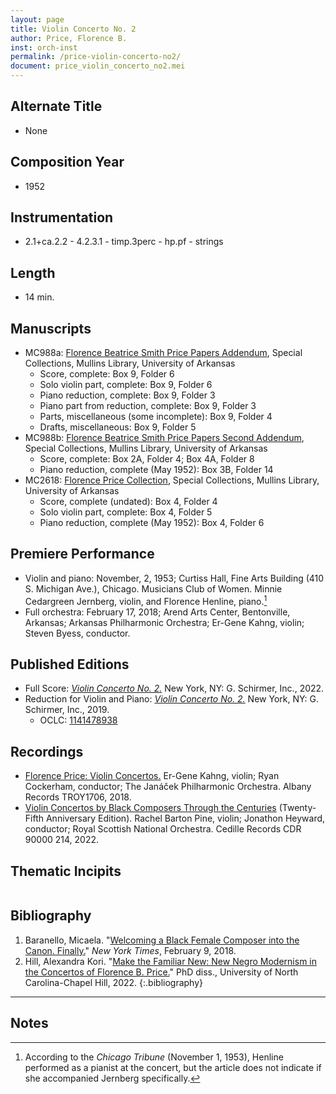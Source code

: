 ```yaml
---
layout: page
title: Violin Concerto No. 2
author: Price, Florence B.
inst: orch-inst
permalink: /price-violin-concerto-no2/
document: price_violin_concerto_no2.mei
---
```


## Alternate Title
- None

## Composition Year
- 1952

## Instrumentation
- 2.1+ca.2.2 - 4.2.3.1 - timp.3perc - hp.pf - strings 

## Length
- 14 min.

## Manuscripts
- MC988a: <a href="https://uark.as.atlas-sys.com/repositories/2/resources/1522" target="_blank">Florence Beatrice Smith Price Papers Addendum</a>, Special Collections, Mullins Library, University of Arkansas
    * Score, complete: Box 9, Folder 6
    * Solo violin part, complete: Box 9, Folder 6
    * Piano reduction, complete: Box 9, Folder 3
    * Piano part from reduction, complete: Box 9, Folder 3
    * Parts, miscellaneous (some incomplete): Box 9, Folder 4
    * Drafts, miscellaneous: Box 9, Folder 5
- MC988b: <a href="https://uark.as.atlas-sys.com/repositories/2/resources/696/" target="_blank">Florence Beatrice Smith Price Papers Second Addendum</a>, Special Collections, Mullins Library, University of Arkansas
    * Score, complete: Box 2A, Folder 4; Box 4A, Folder 8
    * Piano reduction, complete (May 1952): Box 3B, Folder 14
- MC2618: <a href="https://uark.as.atlas-sys.com/repositories/2/resources/2618" target="_blank">Florence Price Collection</a>, Special Collections, Mullins Library, University of Arkansas
    * Score, complete (undated): Box 4, Folder 4
    * Solo violin part, complete: Box 4, Folder 5
    * Piano reduction, complete (May 1952): Box 4, Folder 6

## Premiere Performance
- Violin and piano: November, 2, 1953; Curtiss Hall, Fine Arts Building (410 S. Michigan Ave.), Chicago. Musicians Club of Women. Minnie Cedargreen Jernberg, violin, and Florence Henline, piano.[^fn1]
- Full orchestra: February 17, 2018; Arend Arts Center, Bentonville, Arkansas; Arkansas Philharmonic Orchestra; Er-Gene Kahng, violin; Steven Byess, conductor.

## Published Editions
- Full Score: <a href="https://www.wisemusicclassical.com/work/59062/Violin-Concerto-No-2/" target="_blank">*Violin Concerto No. 2.*</a> New York, NY: G. Schirmer, Inc., 2022.
- Reduction for Violin and Piano: <a href="https://classicalondemand.com/price-violin-concerto-no-2-3476.html" target="_blank">*Violin Concerto No. 2.*</a> New York, NY: G. Schirmer, Inc., 2019.
    * OCLC: <a href="https://www.worldcat.org/title/1141478938" target="_blank">1141478938</a>

## Recordings
- <a href="https://www.albanyrecords.com/mm5/merchant.mvc?Screen=PROD&Product_Code=TROY1706" target="_blank">Florence Price: Violin Concertos.</a> Er-Gene Kahng, violin; Ryan Cockerham, conductor; The Janáček Philharmonic Orchestra. Albany Records TROY1706, 2018.
- <a href="https://www.cedillerecords.org/albums/violin-concertos-by-black-composers-through-the-centuries-25th-anniversary-edition/" target="_blank">Violin Concertos by Black Composers Through the Centuries</a> (Twenty-Fifth Anniversary Edition). Rachel Barton Pine, violin; Jonathon Heyward, conductor; Royal Scottish National Orchestra. Cedille Records CDR 90000 214, 2022.

## Thematic Incipits
<div id="notation" style="overflow-x: auto"></div>

## Bibliography
1. Baranello, Micaela. "<a href="https://www.nytimes.com/2018/02/09/arts/music/florence-price-arkansas-symphony-concerto.html" target="_blank">Welcoming a Black Female Composer into the Canon. Finally.</a>" *New York Times*, February 9, 2018.
2. Hill, Alexandra Kori. "<a href="https://doi.org/10.17615/gfr5-2h70" target="_blank">Make the Familiar New: New Negro Modernism in the Concertos of Florence B. Price.</a>" PhD diss., University of North Carolina-Chapel Hill, 2022.
{:.bibliography}

---
## Notes
[^fn1]: According to the *Chicago Tribune* (November 1, 1953), Henline performed as a pianist at the concert, but the article does not indicate if she accompanied Jernberg specifically.
